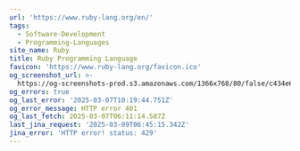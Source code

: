 ```yaml
---
url: 'https://www.ruby-lang.org/en/'
tags:
  - Software-Development
  - Programming-Languages
site_name: Ruby
title: Ruby Programming Language
favicon: 'https://www.ruby-lang.org/favicon.ico'
og_screenshot_url: >-
  https://og-screenshots-prod.s3.amazonaws.com/1366x768/80/false/c434e6867dec8224ab4a3b1cb94f5215cc723012ab9340437797b5308321291b.jpeg
og_errors: true
og_last_error: '2025-03-07T10:19:44.751Z'
og_error_message: HTTP error 401
og_last_fetch: 2025-03-07T06:11:14.587Z
last_jina_request: '2025-03-09T06:45:15.342Z'
jina_error: 'HTTP error! status: 429'
---
```


